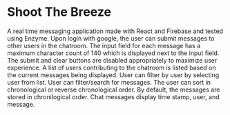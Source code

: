 # Shoot The Breeze

A real time messaging application made with React and Firebase and tested using Enzyme. Upon login with google, the user can submit messages to other users in the chatroom. The input field for each message has a maximum character count of 140 which is displayed next to the input field. The submit and clear buttons are disabled appropriately to maximize user experience. A list of users contributing to the chatroom is listed based on the current messages being displayed. User can filter by user by selecting user from list. User can filter/search for messages. The user can sort in chronological or reverse chronological order. By default, the messages are stored in chronilogical order. Chat messages display time stamp, user, and message.
